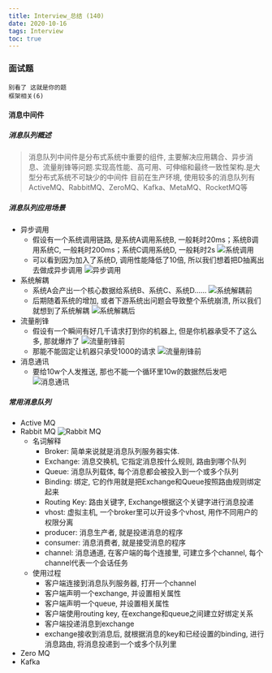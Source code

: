 ```yaml
---
title: Interview_总结 (140)
date: 2020-10-16
tags: Interview
toc: true
---
```


### 面试题
    别看了 这就是你的题
    框架相关(6)

<!-- more -->

#### 消息中间件

##### 消息队列概述
> 消息队列中间件是分布式系统中重要的组件, 主要解决应用耦合、异步消息、流量削锋等问题.实现高性能、高可用、可伸缩和最终一致性架构.是大型分布式系统不可缺少的中间件
目前在生产环境, 使用较多的消息队列有ActiveMQ、RabbitMQ、ZeroMQ、Kafka、MetaMQ、RocketMQ等

##### 消息队列应用场景
- 异步调用
    * 假设有一个系统调用链路, 是系统A调用系统B, 一般耗时20ms；系统B调用系统C, 一般耗时200ms；系统C调用系统D, 一般耗时2s
    ![系统调用](/img/20201016_1.png)
    * 可以看到因为加入了系统D, 调用性能降低了10倍, 所以我们想着把D抽离出去做成异步调用
    ![异步调用](/img/20201016_2.png)
- 系统解耦
    * 系统A会产出一个核心数据给系统B、系统C、系统D......
    ![系统解耦前](/img/20201016_3.png)
    * 后期随着系统的增加, 或者下游系统出问题会导致整个系统崩溃, 所以我们就想到了系统解耦
    ![系统解耦后](/img/20201016_4.png)
- 流量削锋
    * 假设有一个瞬间有好几千请求打到你的机器上, 但是你机器承受不了这么多, 那就爆炸了
    ![流量削锋前](/img/20201016_5.png)
    * 那能不能固定让机器只承受1000的请求
    ![流量削锋前](/img/20201016_6.png)
- 消息通讯
    * 要给10w个人发推送, 那也不能一个循环里10w的数据然后发吧
    ![消息通讯](/img/20201016_7.png)

##### 常用消息队列
- Active MQ
- Rabbit MQ
    ![Rabbit MQ](/img/20201016_8.png)
    * 名词解释
        * Broker: 简单来说就是消息队列服务器实体.
        * Exchange: 消息交换机, 它指定消息按什么规则, 路由到哪个队列
        * Queue: 消息队列载体, 每个消息都会被投入到一个或多个队列
        * Binding: 绑定, 它的作用就是把Exchange和Queue按照路由规则绑定起来
        * Routing Key: 路由关键字, Exchange根据这个关键字进行消息投递
        * vhost: 虚拟主机, 一个broker里可以开设多个vhost, 用作不同用户的权限分离
        * producer: 消息生产者, 就是投递消息的程序
        * consumer: 消息消费者, 就是接受消息的程序
        * channel: 消息通道, 在客户端的每个连接里, 可建立多个channel, 每个channel代表一个会话任务
    * 使用过程
        * 客户端连接到消息队列服务器, 打开一个channel
        * 客户端声明一个exchange, 并设置相关属性
        * 客户端声明一个queue, 并设置相关属性
        * 客户端使用routing key, 在exchange和queue之间建立好绑定关系
        * 客户端投递消息到exchange
        * exchange接收到消息后, 就根据消息的key和已经设置的binding, 进行消息路由, 将消息投递到一个或多个队列里
- Zero MQ
- Kafka

